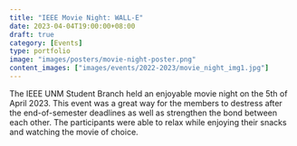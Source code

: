 ```yaml
---
title: "IEEE Movie Night: WALL-E"
date: 2023-04-04T19:00:00+08:00
draft: true
category: [Events]
type: portfolio
image: "images/posters/movie-night-poster.png"
content_images: ["images/events/2022-2023/movie_night_img1.jpg"]
---
```


The IEEE UNM Student Branch held an enjoyable movie night on the 5th of April 2023. This event was a great way for the members to destress after the end-of-semester deadlines as well as strengthen the bond between each other. The participants were able to relax while enjoying their snacks and watching the movie of choice. 